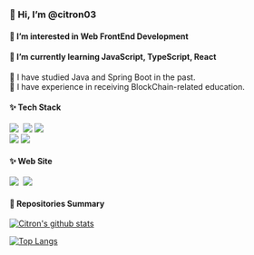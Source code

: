 <h3>👋 Hi, I’m @citron03</h3>
<h4>🍉 I’m interested in Web FrontEnd Development</h4>
<h4>🍉 I’m currently learning JavaScript, TypeScript, React</h4>
🌱 I have studied Java and Spring Boot in the past.
</br>
🌱 I have experience in receiving BlockChain-related education.
</br>
<h4><b>✨ Tech Stack</b></h4>
<p>
<img src="https://img.shields.io/badge/javascript-ffb13b?style=flat-square&logo=javascript&logoColor=white"/></a>&nbsp 
<img src="https://img.shields.io/badge/typescript-3178C6?style=flat-square&logo=typescript&logoColor=white"/></a>
<img src ="https://img.shields.io/badge/react-61DAFB.svg?&style=flat-square&logo=react&logoColor=white"/>
</br>
<img src ="https://img.shields.io/badge/react native-0088CC.svg?&style=flat-square&logo=react&logoColor=white"/>
<img src ="https://img.shields.io/badge/Next.js-000000.svg?&style=flat-square&logo=Next.js&logoColor=white"/>

<!---
</br>
<img src="https://img.shields.io/badge/mysql-4479A1?style=flat-square&logo=mysql&logoColor=white">
<img src="https://img.shields.io/badge/solidity-34495e?style=flat-square&logo=solidity&logoColor=white">
<img src="https://img.shields.io/badge/github-181717?style=flat-square&logo=github&logoColor=white">
</br>
<img src="https://img.shields.io/badge/java-007396?style=flat-square&logo=Java&logoColor=white">
<img src="https://img.shields.io/badge/springboot-6DB33F?style=flat-square&logo=Spring Boot&logoColor=white"> 
<img src="https://img.shields.io/badge/mariaDB-003545?style=flat-square&logo=mariaDB&logoColor=white">
--->

<h4><b>✨ Web Site</b></h4>
<p>
  <a href="https://velog.io/@citron03"><img src="https://img.shields.io/badge/Tech%20Blog-11B48A?style=flat-square&logo=Vimeo&logoColor=white&link=https://velog.io/@hyeinisfree"/></a>&nbsp
  <a href="mailto:cchan0617@gmail.com"><img src="https://img.shields.io/badge/Gmail-d14836?style=flat-square&logo=Gmail&logoColor=white&link=kimhyein7110@gmail.com"/></a>
</p>

<!---   
<img src="https://img.shields.io/badge/Amazon AWS-232F3E?style=flat-square&logo=Amazon%20AWS&logoColor=white"/></a> &nbsp 
<img src="https://img.shields.io/badge/기술이름-#제외색상번호?style=flat-square&logo=아이콘이름&logoColor=white">
--->
</p>

<!---
레포지토리의 상태를 요약해서 나타내는 배지
--->
<h4>🍉 Repositories Summary</h4>

[![Citron's github stats](https://github-readme-stats.vercel.app/api?username=citron03)](https://github.com/anuraghazra/github-readme-stats)

[![Top Langs](https://github-readme-stats.vercel.app/api/top-langs/?username=citron03)](https://github.com/citron03/github-readme-stats)

<!---
citron03/citron03 is a ✨ special ✨ repository because its `README.md` (this file) appears on your GitHub profile.
You can click the Preview link to take a look at your changes.
--->
